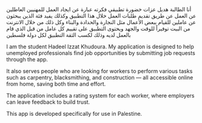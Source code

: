 أنا الطالبة هديل عزات خضورة 
تطبيقي فكرته عبارة عن ايجاد العمل للمهنيين العاطلين عن العمل عن طريق تقديم طلبات العمل خلال هذا التطبيق 
وكذلك يفيد فئة الذين يبحثون عن عاملين للقيام ببعض الأعمال مثل النجارة والحدادة والبناء وكل ذلك من خلال الانترنت من البيت توفيراً للوقت والجهد
ويحتوى التطبيق على تقييم كل عامل من قبل الذي قام بالعمل لديه وذلك لكسب الثقة 
التطبيق لكل دولة فلسطين 



I am the student Hadeel Izzat Khudoura.
My application is designed to help unemployed professionals find job opportunities by submitting job requests through the app.

It also serves people who are looking for workers to perform various tasks such as carpentry, blacksmithing, and construction — all accessible online from home, saving both time and effort.

The application includes a rating system for each worker, where employers can leave feedback to build trust.

This app is developed specifically for use in Palestine.
